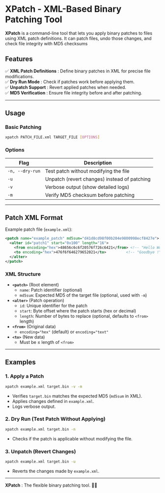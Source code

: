 # **XPatch** - XML-Based Binary Patching Tool

**XPatch** is a command-line tool that lets you apply binary patches to files using XML patch definitions. It can patch files, undo those changes, and check file integrity with MD5 checksums

## **Features**

✅ **XML Patch Definitions** : Define binary patches in XML for precise file modifications.  
✅ **Dry Run Mode** : Check if patches work before applying them.  
✅ **Unpatch Support** : Revert applied patches when needed.  
✅ **MD5 Verification** : Ensure file integrity before and after patching.

---

## **Usage**

### **Basic Patching**

```bash
xpatch PATCH_FILE.xml TARGET_FILE [OPTIONS]
```

### **Options**

| Flag            | Description                                  |
| --------------- | -------------------------------------------- |
| `-n, --dry-run` | Test patch without modifying the file        |
| `-u`            | Unpatch (revert changes) instead of patching |
| `-v`            | Verbose output (show detailed logs)          |
| `-m`            | Verify MD5 checksum before patching          |

---

## **Patch XML Format**

Example patch file (`example.xml`):

```xml
<patch name="example_patch" md5sum="d41d8cd98f00b204e9800998ecf8427e">
  <alter id="patch1" start="0x100" length="16">
    <from encoding="hex">48656c6c6f20576f726c6421</from> <!-- "Hello World!" -->
    <to encoding="hex">476f6f646279652021</to>         <!-- "Goodbye !" -->
  </alter>
</patch>
```

### **XML Structure**

- **`<patch>`** (Root element)
  - `name`: Patch identifier (optional)
  - `md5sum`: Expected MD5 of the target file (optional, used with `-m`)
- **`<alter>`** (Patch operation)
  - `id`: Unique identifier for the patch
  - `start`: Byte offset where the patch starts (hex or decimal)
  - `length`: Number of bytes to replace (optional, defaults to `<from>` length)
- **`<from>`** (Original data)
  - `encoding="hex"` (default) or `encoding="text"`
- **`<to>`** (New data)
  - Must be ≤ length of `<from>`

---

## **Examples**

### **1. Apply a Patch**

```bash
xpatch example.xml target.bin -v -m
```

- Verifies `target.bin` matches the expected MD5 (`md5sum` in XML).
- Applies changes defined in `example.xml`.
- Logs verbose output.

### **2. Dry Run (Test Patch Without Applying)**

```bash
xpatch example.xml target.bin -n
```

- Checks if the patch is applicable without modifying the file.

### **3. Unpatch (Revert Changes)**

```bash
xpatch example.xml target.bin -u
```

- Reverts the changes made by `example.xml`.

---

**XPatch** : The flexible binary patching tool. 🔧🔗
